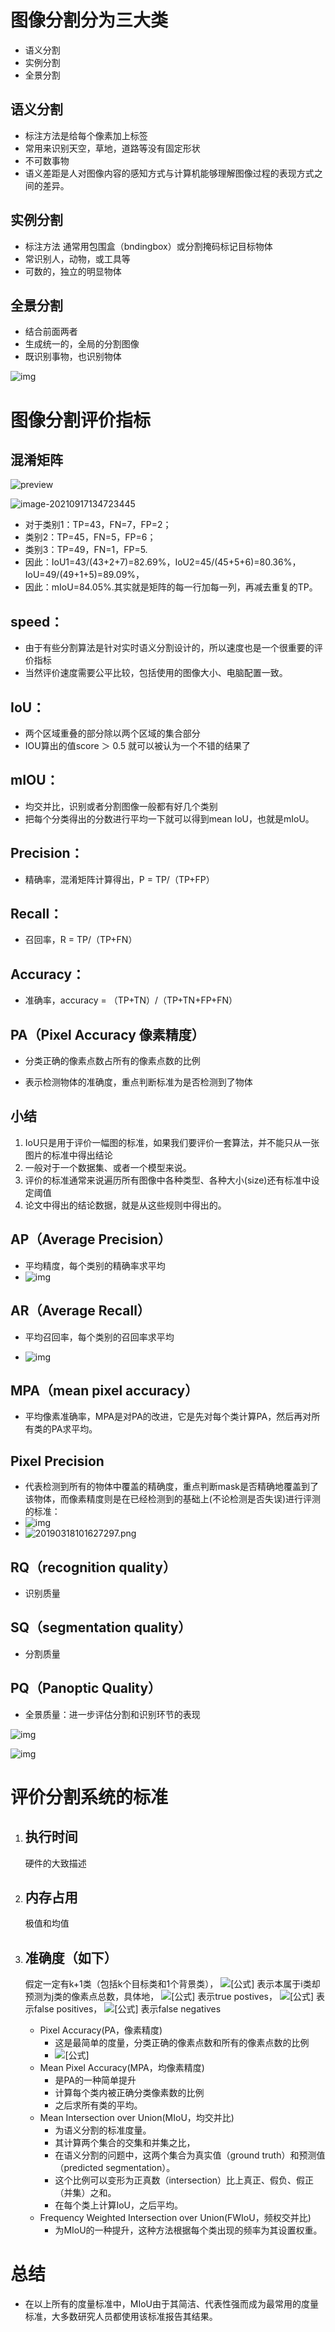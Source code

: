 # 图像分割分为三大类

- 语义分割
- 实例分割
- 全景分割

## 语义分割

- 标注方法是给每个像素加上标签
- 常用来识别天空，草地，道路等没有固定形状
- 不可数事物
- 语义差距是人对图像内容的感知方式与计算机能够理解图像过程的表现方式之间的差异。

## 实例分割

- 标注方法 通常用包围盒（bndingbox）或分割掩码标记目标物体
- 常识别人，动物，或工具等
- 可数的，独立的明显物体

## 全景分割

- 结合前面两者
- 生成统一的，全局的分割图像
- 既识别事物，也识别物体

![img](https://i.loli.net/2021/09/16/Ppq3GYlZjxBnhta.png)

# 图像分割评价指标

## 混淆矩阵

![preview](https://i.loli.net/2021/09/17/B9p3nDao1IJWihM.jpg)



![image-20210917134723445](https://i.loli.net/2021/09/17/nhsmvBYR1NbAo4V.png)

- 对于类别1：TP=43，FN=7，FP=2；
- 类别2：TP=45，FN=5，FP=6；
- 类别3：TP=49，FN=1，FP=5.
- 因此：IoU1=43/(43+2+7)=82.69%，IoU2=45/(45+5+6)=80.36%，IoU=49/(49+1+5)=89.09%，
- 因此：mIoU=84.05%.其实就是矩阵的每一行加每一列，再减去重复的TP。

## speed：

- 由于有些分割算法是针对实时语义分割设计的，所以速度也是一个很重要的评价指标
- 当然评价速度需要公平比较，包括使用的图像大小、电脑配置一致。

## IoU：

- 两个区域重叠的部分除以两个区域的集合部分
-  IOU算出的值score ＞ 0.5 就可以被认为一个不错的结果了

## mIOU：

- 均交并比，识别或者分割图像一般都有好几个类别
- 把每个分类得出的分数进行平均一下就可以得到mean IoU，也就是mIoU。

## Precision：

- 精确率，混淆矩阵计算得出，P = TP/（TP+FP）

## Recall：

- 召回率，R = TP/（TP+FN）

## Accuracy：

- 准确率，accuracy = （TP+TN）/（TP+TN+FP+FN）



## PA（Pixel Accuracy 像素精度）

- 分类正确的像素点数占所有的像素点数的比例

- 表示检测物体的准确度，重点判断标准为是否检测到了物体

## 小结

1. IoU只是用于评价一幅图的标准，如果我们要评价一套算法，并不能只从一张图片的标准中得出结论
2. 一般对于一个数据集、或者一个模型来说。
3. 评价的标准通常来说遍历所有图像中各种类型、各种大小(size)还有标准中设定阈值
4. 论文中得出的结论数据，就是从这些规则中得出的。

## **AP（Average Precision）**

- 平均精度，每个类别的精确率求平均
- ![img](https://i.loli.net/2021/09/16/S3N4t1pTjRBxifE.png)

## **AR（Average Recall）**

- 平均召回率，每个类别的召回率求平均

- ![img](https://i.loli.net/2021/09/16/Ca251rQto6GHJBR.png)

## **MPA（mean pixel accuracy）**

- 平均像素准确率，MPA是对PA的改进，它是先对每个类计算PA，然后再对所有类的PA求平均。

## **Pixel Precision**

- 代表检测到所有的物体中覆盖的精确度，重点判断mask是否精确地覆盖到了该物体，而像素精度则是在已经检测到的基础上(不论检测是否失误)进行评测的标准：
- ![img](https://i.loli.net/2021/09/16/U6QOFieGRTs7kWj.png)
- ![20190318101627297.png](https://i.loli.net/2021/09/16/U6QOFieGRTs7kWj.png)

## RQ（recognition quality）

- 识别质量

## SQ（segmentation quality）

- 分割质量

##  PQ（Panoptic Quality）

- 全景质量：进一步评估分割和识别环节的表现

![img](H:\Workplace\学习笔记\imgs\7VBet9KkwmX6njY.png)



![img](H:\Workplace\学习笔记\imgs\mLUQkspBfY69jar.jpg)

# 评价分割系统的标准

1. ## 执行时间

   硬件的大致描述

2. ## 内存占用

   极值和均值

3. ## 准确度（如下）

   假定一定有k+1类（包括k个目标类和1个背景类）， ![[公式]](https://www.zhihu.com/equation?tex=p_{ij}) 表示本属于i类却预测为j类的像素点总数，具体地， ![[公式]](https://www.zhihu.com/equation?tex=p_%7Bii%7D) 表示true postives， ![[公式]](https://www.zhihu.com/equation?tex=p_%7Bij%7D) 表示false positives， ![[公式]](https://www.zhihu.com/equation?tex=p_%7Bji%7D) 表示false negatives

   - Pixel Accuracy(PA，像素精度)
     - 这是最简单的度量，分类正确的像素点数和所有的像素点数的比例
     - ![[公式]](https://www.zhihu.com/equation?tex=PA+%3D+\frac{\sum_{i%3D0}^{k}{p_{ii}}}{\sum_{i%3D0}^{k}{\sum_{j%3D0}^{k}{p_{ij}}}})
   - Mean Pixel Accuracy(MPA，均像素精度)
     - 是PA的一种简单提升
     - 计算每个类内被正确分类像素数的比例
     - 之后求所有类的平均。 
   - Mean Intersection over Union(MIoU，均交并比)
     - 为语义分割的标准度量。
     - 其计算两个集合的交集和并集之比，
     - 在语义分割的问题中，这两个集合为真实值（ground truth）和预测值（predicted segmentation）。
     - 这个比例可以变形为正真数（intersection）比上真正、假负、假正（并集）之和。
     - 在每个类上计算IoU，之后平均。 
   - Frequency Weighted Intersection over Union(FWIoU，频权交并比)
     - 为MIoU的一种提升，这种方法根据每个类出现的频率为其设置权重。 



# 总结

- 在以上所有的度量标准中，MIoU由于其简洁、代表性强而成为最常用的度量标准，大多数研究人员都使用该标准报告其结果。

 

